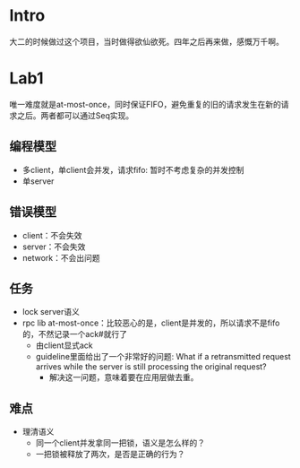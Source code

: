 # Intro
大二的时候做过这个项目，当时做得欲仙欲死。四年之后再来做，感慨万千啊。


# Lab1
唯一难度就是at-most-once，同时保证FIFO，避免重复的旧的请求发生在新的请求之后。两者都可以通过Seq实现。

## 编程模型
+ 多client，单client会并发，请求fifo: 暂时不考虑复杂的并发控制
+ 单server

## 错误模型
+ client：不会失效
+ server：不会失效
+ network：不会出问题

## 任务
+ lock server语义
+ rpc lib at-most-once：比较恶心的是，client是并发的，所以请求不是fifo的，不然记录一个ack#就行了
    + 由client显式ack
    + guideline里面给出了一个非常好的问题: What if a retransmitted request arrives while the server is still processing the original request?
        + 解决这一问题，意味着要在应用层做去重。

## 难点
+ 理清语义
    + 同一个client并发拿同一把锁，语义是怎么样的？
    + 一把锁被释放了两次，是否是正确的行为？
